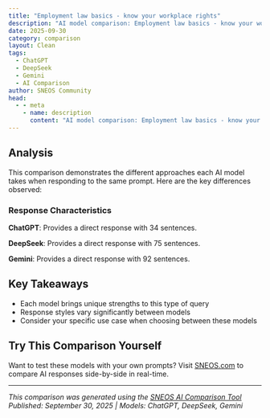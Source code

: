 ```yaml
---
title: "Employment law basics - know your workplace rights"
description: "AI model comparison: Employment law basics - know your workplace rights..."
date: 2025-09-30
category: comparison
layout: Clean
tags:
  - ChatGPT
  - DeepSeek
  - Gemini
  - AI Comparison
author: SNEOS Community
head:
  - - meta
    - name: description
      content: "AI model comparison: Employment law basics - know your workplace rights..."
---
```


<ChatComparison
  title="Employment law basics - know your workplace rights"
  prompt="Employment law basics - know your workplace rights"
  :responses='{
    "ChatGPT": "Certainly! Here is a basic overview of employment law and your workplace rights:\n\n### Employment Law Basics: Know Your Workplace Rights\n\n1. **Right to Non-Discrimination**\n   - Employers cannot discriminate based on race, gender, age, religion, national origin, disability, sexual orientation, or other protected characteristics.\n   - This applies to hiring, firing, promotions, and all other terms and conditions of employment.\n\n2. **Right to Fair Pay**\n   - Employees are entitled to at least the minimum wage set by federal or state law.\n   - Overtime pay (typically time and a half) is owed for hours worked over 40 in a workweek under the Fair Labor Standards Act (FLSA).\n\n3. **Right to a Safe Workplace**\n   - Employers must provide a workplace free from recognized hazards.\n   - Occupational Safety and Health Administration (OSHA) standards apply to maintain health and safety.\n\n4. **Right to Privacy**\n   - Employees have some privacy rights at work, but these can be limited depending on the situation.\n   - Employer monitoring may be legal, but certain privacy protections exist.\n\n5. **Right to Family and Medical Leave**\n   - Under the Family and Medical Leave Act (FMLA), eligible employees can take up to 12 weeks of unpaid, job-protected leave for certain family and medical reasons.\n\n6. **Right to Unionize and Collective Bargaining**\n   - Employees have the right to form or join labor unions and engage in collective bargaining.\n   - Employers cannot retaliate against employees for union activities.\n\n7. **Right to Protection from Retaliation**\n   - Employees are protected from retaliation for reporting illegal activities, workplace safety issues, discrimination, or harassment.\n\n8. **Work Hours and Breaks**\n   - While federal law does not require paid breaks, many states do.\n   - Rest and meal breaks vary based on state laws.\n\n9. **Employment Contracts and At-Will Employment**\n   - Most U.S. employees are \u0022at-will,\u0022 meaning either party can end the employment at any time without cause.\n   - Some employees have contracts that override at-will status.\n\n### What to Do If Your Rights Are Violated?\n\n- Document the issue carefully (dates, times, communications).\n- Report the issue internally (HR or management).\n- File a complaint with the Equal Employment Opportunity Commission (EEOC) or relevant state agency.\n- Consult with an employment law attorney if necessary.\n\n---\n\nIf you have a more specific question or situation, feel free to ask!",
    "DeepSeek": "Of course. Knowing your fundamental workplace rights is essential for any employee. This guide covers the core principles of employment law in the U.S., providing a foundation for understanding your rights and responsibilities.\n\n**Disclaimer:** This is for informational purposes only and does not constitute legal advice. Employment laws vary by state and locality. For specific legal concerns, always consult with an employment attorney.\n\n---\n\n### The Foundation: \u0022At-Will\u0022 Employment\n\nIn the United States (except Montana), most employment is **\u0022at-will.\u0022** This means:\n*   You can quit your job at any time, for any reason (or no reason).\n*   Your employer can terminate you at any time, for any reason, **or for no reason**, as long as it\u0027s not an *illegal* reason.\n\n**Key Takeaway:** \u0022At-will\u0022 does not mean \u0022you can be fired for *any* reason.\u0022 It is illegal to be fired for reasons that violate federal, state, or local laws.\n\n---\n\n### Your Key Protected Rights (Illegal Reasons for Termination)\n\nYou are protected from discrimination, harassment, and retaliation based on certain characteristics and activities. These are the major categories:\n\n#### 1. Discrimination and Harassment\nIt is illegal for an employer to make job decisions\u2014such as hiring, firing, promotions, pay, and assignments\u2014based on a **protected characteristic**.\n\n**Major Federal Protections (Enforced by the EEOC):**\n*   **Race, Color, National Origin:** (Civil Rights Act of 1964)\n*   **Sex / Gender:** Includes pregnancy, childbirth, and related medical conditions. (Civil Rights Act, Pregnancy Discrimination Act)\n*   **Religion:** Employers must provide reasonable accommodations for religious practices.\n*   **Age:** If you are 40 years old or older. (Age Discrimination in Employment Act)\n*   **Disability:** Employers must provide reasonable accommodations to qualified employees with disabilities. (Americans with Disabilities Act)\n*   **Genetic Information:** (Genetic Information Nondiscrimination Act)\n*   **Citizenship Status:** (Immigration Reform and Control Act)\n\n**Harassment:** This is a form of discrimination. It is illegal to be subjected to unwelcome conduct based on a protected characteristic that is so severe or pervasive that it creates a hostile work environment.\n\n#### 2. Retaliation\nIt is illegal for an employer to punish you for **\u0022protected activity.\u0022** This includes:\n*   Filing a complaint about discrimination or harassment.\n*   Reporting illegal conduct (whistleblowing).\n*   Participating in an investigation of workplace wrongdoing.\n*   Filing a claim for workers\u0027 compensation.\n*   Asserting your rights under wage and hour laws (e.g., complaining about not being paid overtime).\n\n#### 3. Wage and Hour Laws (Enforced by the DOL)\nThe **Fair Labor Standards Act (FLSA)** sets the baseline for pay.\n*   **Minimum Wage:** You must be paid at least the federal minimum wage ($7.25/hr) or your state\u0027s minimum wage, whichever is higher.\n*   **Overtime Pay:** Non-exempt employees must be paid **1.5 times their regular rate** for all hours worked over 40 in a single workweek.\n*   **Misclassification:** Employers cannot misclassify you as an \u0022independent contractor\u0022 or an \u0022exempt\u0022 employee to avoid paying overtime. True exempt employees are typically salaried professionals, executives, or administrators who meet specific duties tests.\n*   **Off-the-Clock Work:** You must be paid for all hours you are \u0022suffered or permitted\u0022 to work. This includes checking emails, answering calls, or performing tasks before or after your shift.\n\n#### 4. Family and Medical Leave\nThe **Family and Medical Leave Act (FMLA)** provides eligible employees with:\n*   **Up to 12 weeks of unpaid, job-protected leave** per year for:\n    *   The birth or adoption of a child.\n    *   A serious personal health condition.\n    *   To care for a spouse, child, or parent with a serious health condition.\n*   **Eligibility:** You must have worked for your employer for at least 12 months and 1,250 hours in the past year, and your employer must have at least 50 employees within a 75-mile radius.\n*   **Your Job (or an equivalent one) is protected** during your leave.\n\n#### 5. Safety and Health\nThe **Occupational Safety and Health Act (OSHA)** gives you the right to:\n*   A workplace free from recognized, serious hazards.\n*   Report safety concerns to OSHA without fear of retaliation.\n*   Request an OSHA inspection.\n\n#### 6. Right to Organize\nThe **National Labor Relations Act (NLRA)** protects your right to:\n*   Form, join, or assist a union.\n*   Bargain collectively with your employer.\n*   Discuss your wages, hours, and working conditions with coworkers (often called **concerted activity**), whether you are in a union or not.\n\n---\n\n### Practical Steps to Protect Your Rights\n\n1.  **Know Your Documents:** Read your **employment contract** (if you have one), the **employee handbook**, and any offer letters. These can create binding promises.\n2.  **Keep Good Records:** Save your pay stubs, work schedules, performance reviews, and any important emails or communications. If an issue arises, document it with dates, times, and witnesses.\n3.  **Report Issues Internally (When Safe):** Follow your company\u0027s policy for reporting harassment, discrimination, or safety issues. This usually means speaking to HR or a manager.\n4.  **Understand the Timeline:** Filing a claim with a government agency like the **EEOC** has strict deadlines (often 180 or 300 days from the discriminatory act). Don\u0027t wait.\n\n---\n\n### What to Do If Your Rights Are Violated\n\n1.  **Consult an Lawyer:** An experienced employment attorney can advise you on the strength of your case and your options. Many offer free initial consultations.\n2.  **File a Government Charge:** Before you can file a lawsuit for discrimination, you typically must first file a charge with the **Equal Employment Opportunity Commission (EEOC)** or your state\u0027s fair employment practices agency.\n3.  **File a Wage Claim:** For unpaid wages, you can file a claim with your state\u0027s Department of Labor or the federal **Wage and Hour Division**.\n\nEmpowering yourself with this basic knowledge is the first step to ensuring you are treated fairly and legally in the workplace.",
    "Gemini": "Okay, let\u0027s break down the basics of employment law and your workplace rights.  Keep in mind this is a general overview, and laws vary significantly by location (country, state/province, city). You should always consult with a legal professional in your area for specific advice related to your situation.\n\n**I. Key Areas Covered by Employment Law:**\n\n*   **Hiring \u0026 Recruitment:** Laws regulate how employers advertise jobs, conduct interviews, and select candidates.\n*   **Wages \u0026 Hours:** Rules govern minimum wage, overtime pay, pay frequency, deductions from pay, and meal/rest breaks.\n*   **Discrimination \u0026 Harassment:** Protects employees from unfair treatment based on protected characteristics.\n*   **Workplace Safety \u0026 Health:** Ensures a safe and healthy work environment.\n*   **Leave \u0026 Benefits:**  Covers various types of leave (sick, vacation, family, medical), as well as employee benefits like health insurance and retirement plans.\n*   **Termination \u0026 Layoff:** Regulates how employers can fire or lay off employees.\n*   **Privacy:** Covers employee privacy rights related to monitoring, data collection, and personal information.\n*   **Contracts \u0026 Agreements:** Deals with employment contracts, non-compete agreements, and confidentiality agreements.\n*   **Unions \u0026 Collective Bargaining:**  Governs the rights of employees to form and join unions, and the process of collective bargaining.\n\n**II. Core Workplace Rights (General Principles):**\n\nThese are common rights, but again, *specifics vary by location*.\n\n1.  **Right to Equal Opportunity \u0026 Non-Discrimination:**\n\n    *   **Protected Characteristics:** You have the right to be free from discrimination based on characteristics like:\n        *   Race\n        *   Color\n        *   Religion\n        *   Sex (including pregnancy, sexual orientation, and gender identity)\n        *   National Origin\n        *   Age (usually 40 and over)\n        *   Disability\n        *   Genetic Information\n        *   (In some jurisdictions) Marital Status, Veteran Status, and other categories.\n    *   **Discrimination can occur in:** Hiring, firing, promotions, pay, job assignments, training, benefits, and any other term or condition of employment.\n    *   **Types of Discrimination:**\n        *   **Disparate Treatment:** Intentionally treating someone differently because of a protected characteristic.\n        *   **Disparate Impact:**  A seemingly neutral policy that disproportionately harms a protected group.\n\n2.  **Right to a Safe \u0026 Healthy Workplace:**\n\n    *   Employers have a duty to provide a workplace free from recognized hazards that could cause serious harm.\n    *   This includes:\n        *   Providing safety equipment and training.\n        *   Following safety regulations.\n        *   Addressing workplace violence or threats.\n        *   Maintaining a safe physical environment.\n        *   Proper ventilation and sanitation.\n    *   **Reporting Unsafe Conditions:** You generally have the right to report unsafe working conditions without fear of retaliation.\n\n3.  **Right to Fair Wages \u0026 Compensation:**\n\n    *   **Minimum Wage:** You are entitled to be paid at least the minimum wage set by federal, state/provincial, and sometimes local law.\n    *   **Overtime Pay:** In many jurisdictions, you are entitled to overtime pay (usually 1.5 times your regular rate) for hours worked over 40 in a workweek.  (Some exemptions exist for certain types of employees).\n    *   **Accurate Pay:**  You have the right to be paid accurately and on time.  Employers must keep proper records of hours worked and wages paid.\n    *   **Pay Stubs:** You are generally entitled to a pay stub that details your wages, deductions, and other relevant information.\n    *   **Deductions:** Employers can only make certain deductions from your pay, and these deductions must be lawful (e.g., taxes, authorized insurance premiums).\n\n4.  **Right to Privacy (Limited):**\n\n    *   **Monitoring:**  Employers often have the right to monitor employee communications, computer usage, and activities on company property.  However, there are limits, and the specific laws vary.\n    *   **Drug Testing:**  Drug testing is often permitted, but there are regulations regarding when and how it can be conducted.\n    *   **Personal Information:** Employers must protect your personal information (e.g., Social Security number, medical records) and use it responsibly.\n\n5.  **Right to Leave (Varies Greatly):**\n\n    *   **Vacation Time:** In many jurisdictions, there is no legal requirement for employers to provide paid vacation time.  However, if an employer offers vacation time, they must generally follow their own policies.\n    *   **Sick Leave:**  Some jurisdictions require employers to provide paid sick leave.\n    *   **Family \u0026 Medical Leave:**  Laws like the Family and Medical Leave Act (FMLA) in the U.S. (and similar laws in other countries) provide eligible employees with unpaid, job-protected leave for certain family and medical reasons.  Eligibility requirements and covered reasons vary.\n    *   **Other Leave:** Laws may also provide for leave for jury duty, voting, military service, and other civic responsibilities.\n\n6.  **Right to Organize \u0026 Collective Bargaining (If Applicable):**\n\n    *   You have the right to form, join, or assist a labor union.\n    *   You have the right to bargain collectively with your employer through a union representative.\n    *   Employers cannot retaliate against you for union activities.\n\n7.  **Right to a Written Contract (If Applicable):**\n\n    *   If you have an employment contract, it outlines the terms and conditions of your employment.\n    *   Both you and your employer are legally bound by the terms of the contract.\n\n8.  **Right to a Fair Termination:**\n\n    *   **\u0022At-Will\u0022 Employment:**  In many places, employment is \u0022at-will,\u0022 meaning that an employer can terminate you for any reason (or no reason) as long as it is not an illegal reason (e.g., discrimination).  You can also quit at any time.\n    *   **Wrongful Termination:**  You may have a claim for wrongful termination if you were fired for an illegal reason, in violation of your employment contract, or in violation of public policy.\n    *   **Layoffs:**  Layoffs must be conducted fairly and without discriminatory intent.  Some laws require employers to provide advance notice of layoffs.\n\n**III. Important Considerations:**\n\n*   **\u0022Whistleblower\u0022 Protection:**  Many laws protect employees who report illegal or unethical activities by their employer (whistleblowing) from retaliation.\n*   **Retaliation is Illegal:** Employers cannot retaliate against you for exercising your legal rights (e.g., reporting discrimination, filing a safety complaint, requesting leave).\n*   **Documentation is Key:** Keep records of your work hours, pay stubs, performance reviews, communications with your employer, and any incidents of discrimination or harassment.\n*   **Deadlines:** There are often strict deadlines for filing employment-related claims.  Don\u0027t delay in seeking legal advice.\n*   **Seek Legal Advice:**  If you believe your workplace rights have been violated, consult with an employment law attorney in your area as soon as possible.  They can evaluate your situation, advise you on your legal options, and represent you in negotiations or litigation.\n\n**IV. Where to Find More Information:**\n\n*   **Government Agencies:**\n    *   **United States:**  U.S. Department of Labor (DOL), Equal Employment Opportunity Commission (EEOC), Occupational Safety and Health Administration (OSHA), National Labor Relations Board (NLRB). Also, check your state\u0027s labor agency.\n    *   **Canada:** Employment and Social Development Canada, Canadian Human Rights Commission. Also check your province\u0027s labour standards agency.\n    *   **(For other countries)** Search for your country\u0027s government agency responsible for employment standards, labour relations, and human rights.\n*   **Legal Professionals:** Contact an employment law attorney or legal aid organization in your area.\n*   **Online Resources:**  Be cautious about online resources and always verify information with official sources or legal professionals.\n\n**Disclaimer:** This information is for general knowledge purposes only and does not constitute legal advice.  You should consult with an attorney in your jurisdiction for advice regarding your specific legal situation.\n"
  }'
  published-date="22:46"
/>

## Analysis

This comparison demonstrates the different approaches each AI model takes when responding to the same prompt. Here are the key differences observed:

### Response Characteristics

**ChatGPT**: Provides a direct response with 34 sentences. 

**DeepSeek**: Provides a direct response with 75 sentences. 

**Gemini**: Provides a direct response with 92 sentences. 

## Key Takeaways

- Each model brings unique strengths to this type of query
- Response styles vary significantly between models
- Consider your specific use case when choosing between these models

## Try This Comparison Yourself

Want to test these models with your own prompts? Visit [SNEOS.com](https://sneos.com) to compare AI responses side-by-side in real-time.

---

*This comparison was generated using the [SNEOS AI Comparison Tool](https://sneos.com)*
*Published: September 30, 2025 | Models: ChatGPT, DeepSeek, Gemini*

